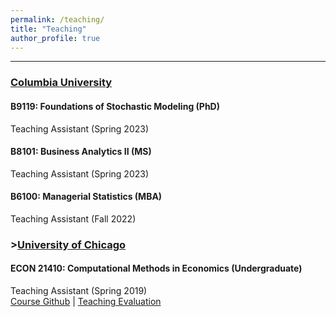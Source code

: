 ```yaml
---
permalink: /teaching/
title: "Teaching"
author_profile: true
---
```


---
### <u>Columbia University</u>

#### B9119: Foundations of Stochastic Modeling (PhD)
Teaching Assistant (Spring 2023)

#### B8101: Business Analytics II (MS)
Teaching Assistant (Spring 2023)

#### B6100: Managerial Statistics (MBA)
Teaching Assistant (Fall 2022)

### ><u>University of Chicago</u>

#### ECON 21410: Computational Methods in Economics (Undergraduate)
Teaching Assistant (Spring 2019)<br/>
[Course Github](https://github.com/jmbejara/comp-econ-sp19) &#124; [Teaching Evaluation](/files/BejaranoBoyarsky_Course_Evaluations_ECON_21410_Spring_2019.pdf#page=3)
